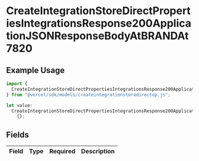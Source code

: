 # CreateIntegrationStoreDirectPropertiesIntegrationsResponse200ApplicationJSONResponseBodyAtBRANDAt7820

## Example Usage

```typescript
import {
  CreateIntegrationStoreDirectPropertiesIntegrationsResponse200ApplicationJSONResponseBodyAtBRANDAt7820,
} from "@vercel/sdk/models/createintegrationstoredirectop.js";

let value:
  CreateIntegrationStoreDirectPropertiesIntegrationsResponse200ApplicationJSONResponseBodyAtBRANDAt7820 =
    {};
```

## Fields

| Field       | Type        | Required    | Description |
| ----------- | ----------- | ----------- | ----------- |